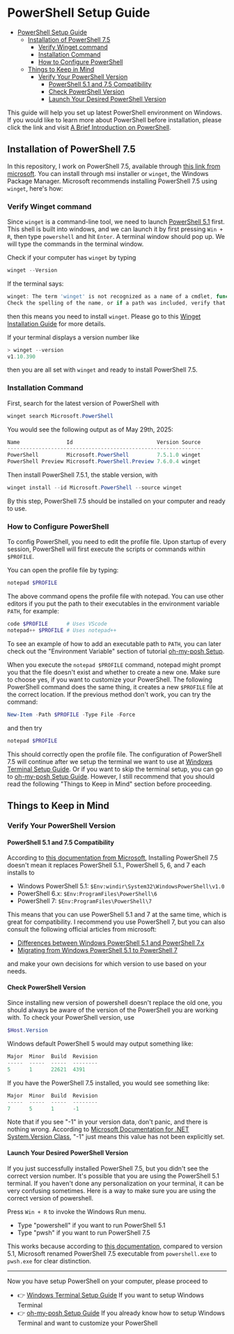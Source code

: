 # PowerShell Setup Guide

- [PowerShell Setup Guide](#powershell-setup-guide)
  - [Installation of PowerShell 7.5](#installation-of-powershell-75)
    - [Verify Winget command](#verify-winget-command)
    - [Installation Command](#installation-command)
    - [How to Configure PowerShell](#how-to-configure-powershell)
  - [Things to Keep in Mind](#things-to-keep-in-mind)
    - [Verify Your PowerShell Version](#verify-your-powershell-version)
      - [PowerShell 5.1 and 7.5 Compatibility](#powershell-51-and-75-compatibility)
      - [Check PowerShell Version](#check-powershell-version)
      - [Launch Your Desired PowerShell Version](#launch-your-desired-powershell-version)

This guide will help you set up latest PowerShell environment on Windows. If you would like to learn more about PowerShell before installation, please click the link and visit [A Brief Introduction on PowerShell](./../Intro/PowerShell_Intro.md).

## Installation of PowerShell 7.5

In this repository, I work on PowerShell 7.5, available through [this link from microsoft](https://learn.microsoft.com/en-us/powershell/scripting/install/installing-powershell-on-windows?view=powershell-7.5). You can install through msi installer or `winget`, the Windows Package Manager. Microsoft recommends installing PowerShell 7.5 using `winget`, here's how:

### Verify Winget command

Since `winget` is a command-line tool, we need to launch [PowerShell 5.1](https://learn.microsoft.com/en-us/powershell/module/microsoft.powershell.core/about/about_windows_powershell_5.1?view=powershell-5.1) first. This shell is built into windows, and we can launch it by first pressing `Win + R`, then type `powershell` and hit `Enter`. A terminal window should pop up. We will type the commands in the terminal window.

Check if your computer has `winget` by typing

```powershell
winget --Version
```

If the terminal says:

```powershell
winget: The term 'winget' is not recognized as a name of a cmdlet, function, script file, or executable program.
Check the spelling of the name, or if a path was included, verify that the path is correct and try again.
```

then this means you need to install `winget`. Please go to this [Winget Installation Guide](./Winget_Setup.md) for more details.

If your terminal displays a version number like

```powershell
> winget --version
v1.10.390
```

then you are all set with `winget` and ready to install PowerShell 7.5.

### Installation Command

First, search for the latest version of PowerShell with

```powershell
winget search Microsoft.PowerShell
```

You would see the following output as of May 29th, 2025:

```powershell
Name               Id                           Version Source
---------------------------------------------------------------
PowerShell         Microsoft.PowerShell         7.5.1.0 winget
PowerShell Preview Microsoft.PowerShell.Preview 7.6.0.4 winget
```

Then install PowerShell 7.5.1, the stable version, with

```powershell
winget install --id Microsoft.PowerShell --source winget
```

By this step, PowerShell 7.5 should be installed on your computer and ready to use.

### How to Configure PowerShell

To config PowerShell, you need to edit the profile file. Upon startup of every session, PowerShell will first execute the scripts or commands within `$PROFILE`.

You can open the profile file by typing:

```powershell
notepad $PROFILE
```

The above command opens the profile file with notepad. You can use other editors if you put the path to their executables in the environment variable `PATH`, for example:

```powershell
code $PROFILE      # Uses VScode
notepad++ $PROFILE # Uses notepad++
```

To see an example of how to add an executable path to `PATH`, you can later check out the "Environment Variable" section of tutorial [oh-my-posh Setup](./oh-my-posh_Setup.md#environment-variable).

When you execute the `notepad $PROFILE` command, notepad might prompt you that the file doesn't exist and whether to create a new one. Make sure to choose yes, if you want to customize your PowerShell. The following PowerShell command does the same thing, it creates a new `$PROFILE` file at the correct location. If the previous method don't work, you can try the command:

```powershell
New-Item -Path $PROFILE -Type File -Force
```

and then try

```powershell
notepad $PROFILE
```

This should correctly open the profile file. The configuration of PowerShell 7.5 will continue after we setup the terminal we want to use at [Windows Terminal Setup Guide](./WindowsTerminal_Setup.md). Or if you want to skip the terminal setup, you can go to [oh-my-posh Setup Guide](./oh-my-posh_Setup.md). However, I still recommend that you should read the following "Things to Keep in Mind" section before proceeding.

## Things to Keep in Mind

### Verify Your PowerShell Version

#### PowerShell 5.1 and 7.5 Compatibility

According to [this documentation from Microsoft](https://learn.microsoft.com/en-us/powershell/scripting/whats-new/migrating-from-windows-powershell-51-to-powershell-7?view=powershell-7.5#using-powershell-7-side-by-side-with-windows-powershell-51), Installing PowerShell 7.5 doesn't mean it replaces PowerShell 5.1., PowerShell 5, 6, and 7 each installs to

- Windows PowerShell 5.1: `$Env:windir\System32\WindowsPowerShell\v1.0`
- PowerShell 6.x: `$Env:ProgramFiles\PowerShell\6`
- PowerShell 7: `$Env:ProgramFiles\PowerShell\7`

This means that you can use PowerShell 5.1 and 7 at the same time, which is great for compatibility. I recommend you use PowerShell 7, but you can also consult the following official articles from microsoft:

- [Differences between Windows PowerShell 5.1 and PowerShell 7.x](https://learn.microsoft.com/en-us/powershell/scripting/whats-new/differences-from-windows-powershell?view=powershell-7.5)
- [Migrating from Windows PowerShell 5.1 to PowerShell 7](https://learn.microsoft.com/en-us/powershell/scripting/whats-new/migrating-from-windows-powershell-51-to-powershell-7?view=powershell-7.5)

and make your own decisions for which version to use based on your needs.

#### Check PowerShell Version

Since installing new version of powershell doesn't replace the old one, you should always be aware of the version of the PowerShell you are working with. To check your PowerShell version, use

```powershell
$Host.Version
```

Windows default PowerShell 5 would may output something like:

```powershell
Major  Minor  Build  Revision
-----  -----  -----  --------
5      1      22621  4391
```

If you have the PowerShell 7.5 installed, you would see something like:

```powershell
Major  Minor  Build  Revision
-----  -----  -----  --------
7      5      1      -1
```

Note that if you see "-1" in your version data, don't panic, and there is nothing wrong. According to [Microsoft Documentation for .NET System.Version Class](https://learn.microsoft.com/en-us/dotnet/fundamentals/runtime-libraries/system-version), "-1" just means this value has not been explicitly set.

#### Launch Your Desired PowerShell Version

If you just successfully installed PowerShell 7.5, but you didn't see the correct version number. It's possible that you are using the PowerShell 5.1 terminal. If you haven't done any personalization on your terminal, it can be very confusing sometimes. Here is a way to make sure you are using the correct version of powershell.

Press `Win + R` to invoke the Windows Run menu.

- Type "powershell" if you want to run PowerShell 5.1
- Type "pwsh" if you want to run PowerShell 7.5

This works because according to [this documentation](https://learn.microsoft.com/en-us/powershell/scripting/whats-new/differences-from-windows-powershell?view=powershell-7.5#renamed-powershellexe-to-pwshexe), compared to version 5.1, Microsoft renamed PowerShell 7.5 executable from `powershell.exe` to `pwsh.exe` for clear distinction.

---

Now you have setup PowerShell on your computer, please proceed to

- 👉 [Windows Terminal Setup Guide](./WindowsTerminal_Setup.md)
  If you want to setup Windows Terminal
- 👉 [oh-my-posh Setup Guide](./oh-my-posh_Setup.md)
  If you already know how to setup Windows Terminal and want to customize your PowerShell

